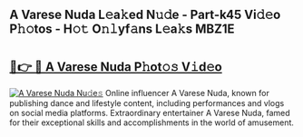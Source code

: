## A Varese Nuda L𝚎a𝚔ed N𝚞𝚍e - Part-k45 Vi𝚍𝚎o P𝚑𝚘tos - H𝚘𝚝 O𝚗𝚕yf𝚊ns L𝚎a𝚔s MBZ1E

# <h2><a href="http://kf0xgq.oniu.top/?m=A+Varese+Nuda">🔗👉 🔴 A Varese Nuda P𝚑ot𝚘𝚜 V𝚒d𝚎o</a></h2>

[![A Varese Nuda Nu𝚍e𝚜](https://i.imgur.com/0qMVB7G.gif)](http://kf0xgq.oniu.top/?m=A+Varese+Nuda)
Online influencer A Varese Nuda, known for publishing dance and lifestyle content, including performances and vlogs on social media platforms. Extraordinary entertainer A Varese Nuda, famed for their exceptional skills and accomplishments in the world of amusement.  
